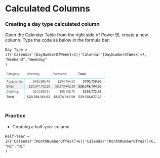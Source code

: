 # Calculated Columns

### Creating a day type calculated column

Open the Calendar Table from the right side of Power BI, create a new column. Type the code as below in the formula bar:

```text
Day Type = if('Calendar'[DayNumberOfWeek]=1||'Calendar'[DayNumberOfWeek]=7,
"Weekend","Weekday"
)
```

![](.gitbook/assets/image%20%2834%29.png)

### Practice 

* Creating a half-year column

```text
Half-Year = IF('Calendar'[MonthNumberOfYear]>6||'Calendar'[MonthNumberOfYear]<6,
"H2","H1"
)
```



